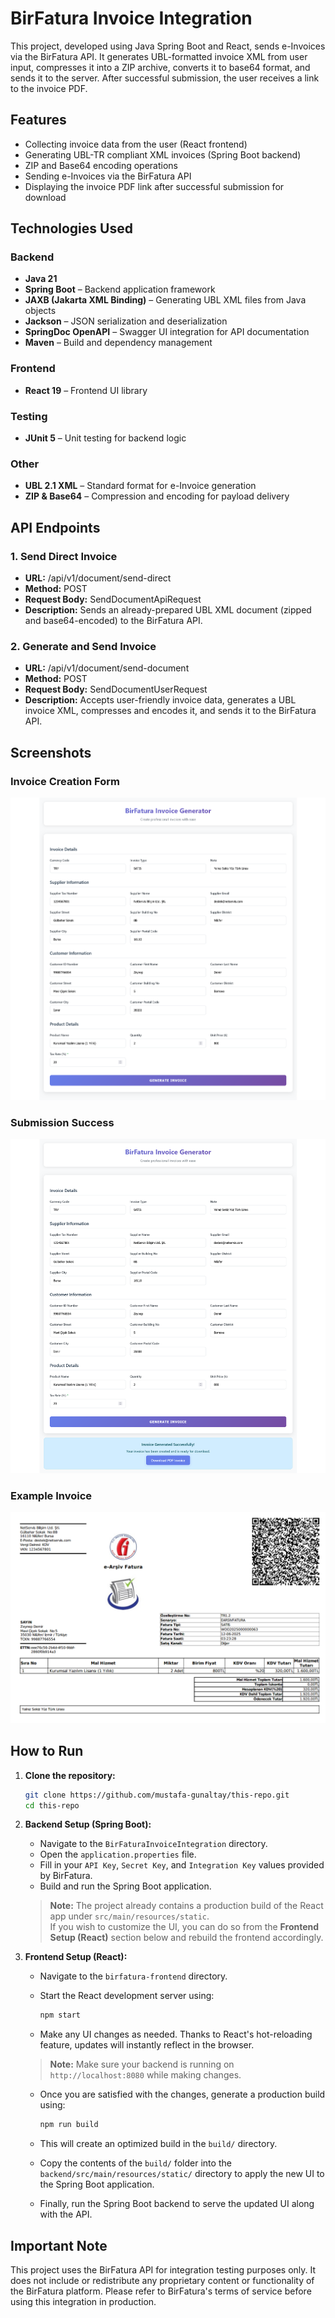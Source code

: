 # BirFatura Invoice Integration

This project, developed using Java Spring Boot and React, sends e-Invoices via the BirFatura API. It generates UBL-formatted invoice XML from user input, compresses it into a ZIP archive, converts it to base64 format, and sends it to the server. After successful submission, the user receives a link to the invoice PDF.



## Features

- Collecting invoice data from the user (React frontend)
- Generating UBL-TR compliant XML invoices (Spring Boot backend)
- ZIP and Base64 encoding operations
- Sending e-Invoices via the BirFatura API
- Displaying the invoice PDF link after successful submission for download



## Technologies Used

### Backend
- **Java 21**
- **Spring Boot** – Backend application framework
- **JAXB (Jakarta XML Binding)** – Generating UBL XML files from Java objects
- **Jackson** – JSON serialization and deserialization
- **SpringDoc OpenAPI** – Swagger UI integration for API documentation
- **Maven** – Build and dependency management

### Frontend
- **React 19** – Frontend UI library

### Testing
- **JUnit 5** – Unit testing for backend logic

### Other
- **UBL 2.1 XML** – Standard format for e-Invoice generation
- **ZIP & Base64** – Compression and encoding for payload delivery



## API Endpoints

### 1. Send Direct Invoice
- **URL:** /api/v1/document/send-direct
- **Method:** POST
- **Request Body:** SendDocumentApiRequest
- **Description:** Sends an already-prepared UBL XML document (zipped and base64-encoded) to the BirFatura API.

### 2. Generate and Send Invoice
- **URL:** /api/v1/document/send-document
- **Method:** POST
- **Request Body:** SendDocumentUserRequest
- **Description:** Accepts user-friendly invoice data, generates a UBL invoice XML, compresses and encodes it, and sends it to the BirFatura API.


## Screenshots


### Invoice Creation Form
![Invoice Form](screenshots/invoice-form.png)

### Submission Success
![Submission Successful](screenshots/submission-success.png)

### Example Invoice
![Submission Successful](screenshots/example-invoice.png)



## How to Run

1. **Clone the repository:**

   ```bash
   git clone https://github.com/mustafa-gunaltay/this-repo.git
   cd this-repo
   ```

2. **Backend Setup (Spring Boot):**

   - Navigate to the `BirFaturaInvoiceIntegration` directory.
   - Open the `application.properties` file.
   - Fill in your `API Key`, `Secret Key`, and `Integration Key` values provided by BirFatura.
   - Build and run the Spring Boot application.

   > **Note:** The project already contains a production build of the React app under `src/main/resources/static`.  
   > If you wish to customize the UI, you can do so from the **Frontend Setup (React)** section below and rebuild the frontend accordingly.

3. **Frontend Setup (React):**

   - Navigate to the `birfatura-frontend` directory.
   - Start the React development server using:

     ```bash
     npm start
     ```

   - Make any UI changes as needed. Thanks to React's hot-reloading feature, updates will instantly reflect in the browser.
   > **Note:** Make sure your backend is running on `http://localhost:8080` while making changes.

   - Once you are satisfied with the changes, generate a production build using:

     ```bash
     npm run build
     ```

   - This will create an optimized build in the `build/` directory.
   - Copy the contents of the `build/` folder into the `backend/src/main/resources/static/` directory to apply the new UI to the Spring Boot application.
   - Finally, run the Spring Boot backend to serve the updated UI along with the API.



## Important Note
This project uses the BirFatura API for integration testing purposes only. 
It does not include or redistribute any proprietary content or functionality of the BirFatura platform. 
Please refer to BirFatura's terms of service before using this integration in production.

